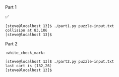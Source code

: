 Part 1

:white_check_mark:

    [steve@localhost 13]$ ./part1.py puzzle-input.txt
    collision at 83,106
    [steve@localhost 13]$ 

Part 2

    :white_check_mark:

    [steve@localhost 13]$ ./part2.py puzzle-input.txt
    last cart is (132,26)
    [steve@localhost 13]$ 
